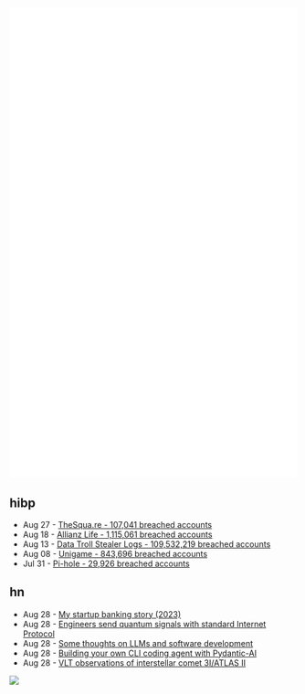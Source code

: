![Metrics](https://raw.githubusercontent.com/phixion/phixion/master/metrics.svg)

## hibp

<!--
for https://github.com/phixion/phixion/blob/main/.github/workflows/feeds.yml
-->
<!--START_SECTION:haveibeenpwnd-->
- Aug 27 - [TheSqua.re - 107,041 breached accounts](https://haveibeenpwned.com/Breach/TheSquare)
- Aug 18 - [Allianz Life - 1,115,061 breached accounts](https://haveibeenpwned.com/Breach/AllianzLife)
- Aug 13 - [Data Troll Stealer Logs - 109,532,219 breached accounts](https://haveibeenpwned.com/Breach/DataTrollStealerLogs)
- Aug 08 - [Unigame - 843,696 breached accounts](https://haveibeenpwned.com/Breach/Unigame)
- Jul 31 - [Pi-hole - 29,926 breached accounts](https://haveibeenpwned.com/Breach/ThePi-Hole)
<!--END_SECTION:haveibeenpwnd-->

## hn

<!--
for https://github.com/phixion/phixion/blob/main/.github/workflows/feeds.yml
-->
<!--START_SECTION:hn-->
- Aug 28 - [My startup banking story (2023)](https://mitchellh.com/writing/my-startup-banking-story)
- Aug 28 - [Engineers send quantum signals with standard Internet Protocol](https://phys.org/news/2025-08-quantum-standard-internet-protocol.html)
- Aug 28 - [Some thoughts on LLMs and software development](https://martinfowler.com/articles/202508-ai-thoughts.html)
- Aug 28 - [Building your own CLI coding agent with Pydantic-AI](https://martinfowler.com/articles/build-own-coding-agent.html)
- Aug 28 - [VLT observations of interstellar comet 3I/ATLAS II](https://arxiv.org/abs/2508.18382)
<!--END_SECTION:hn-->

<!--
for https://yhype.me
-->
![](https://hit.yhype.me/github/profile?user_id=13013670)
